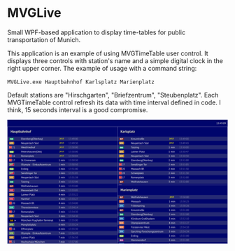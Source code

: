 # MVGLive
Small WPF-based application to display time-tables for public transportation of Munich.

This application is an example of using MVGTimeTable user control. 
It displays three controls with station's name and a simple digital clock in the right upper corner. 
The example of usage with a command string:

    MVGLive.exe Hauptbahnhof Karlsplatz Marienplatz

Default stations are "Hirschgarten", "Briefzentrum", "Steubenplatz".
Each MVGTimeTable control refresh its data with time interval defined in code. I think, 15 seconds interval is a good compromise.

![Screenshot v.1.0.0](https://raw.githubusercontent.com/serhuey/MVGLive/master/ScreenShotV1.0.png)
